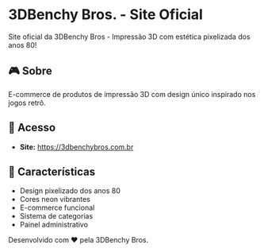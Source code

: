 # 3DBenchy Bros. - Site Oficial

Site oficial da 3DBenchy Bros - Impressão 3D com estética pixelizada dos anos 80!

## 🎮 Sobre
E-commerce de produtos de impressão 3D com design único inspirado nos jogos retrô.

## 🚀 Acesso
- **Site:** https://3dbenchybros.com.br

## 🎨 Características
- Design pixelizado dos anos 80
- Cores neon vibrantes
- E-commerce funcional
- Sistema de categorias
- Painel administrativo

Desenvolvido com ❤️ pela 3DBenchy Bros.

